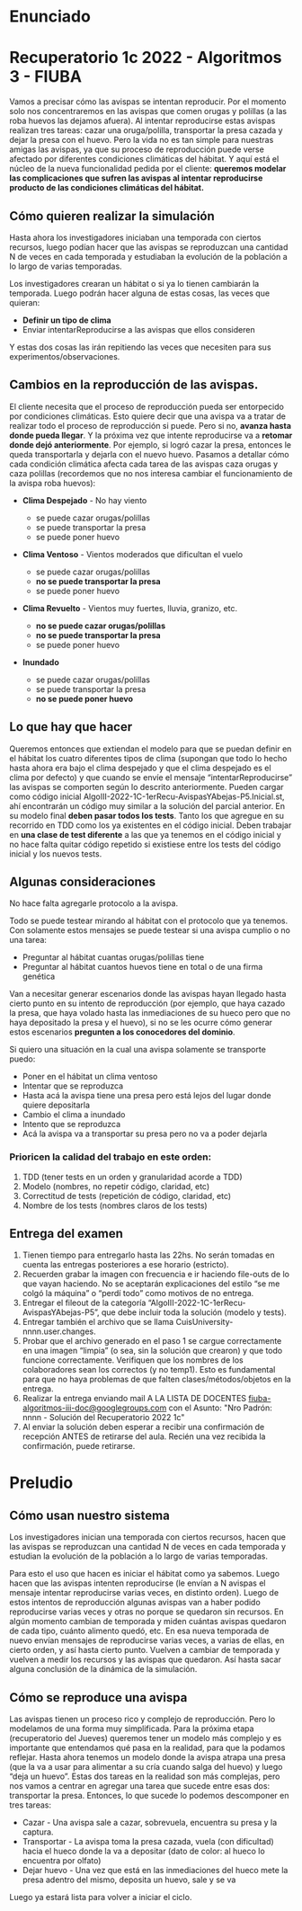 # Enunciado

# Recuperatorio 1c 2022 - Algoritmos 3 - FIUBA

 Vamos a precisar cómo las avispas se intentan reproducir. Por el momento solo nos concentraremos en las avispas que comen orugas y polillas (a las roba huevos las dejamos afuera). Al intentar reproducirse estas avispas realizan tres tareas: cazar una oruga/polilla, transportar la presa cazada y dejar la presa con el huevo. Pero la vida no es tan simple para nuestras amigas las avispas, ya que su proceso de reproducción puede verse afectado por diferentes condiciones climáticas del hábitat. Y aquí está el núcleo de la nueva funcionalidad pedida por el cliente: **queremos modelar las complicaciones que sufren las avispas al intentar reproducirse producto de las condiciones climáticas del hábitat.**

## Cómo quieren realizar la simulación

Hasta ahora los investigadores iniciaban una temporada con ciertos recursos, luego podían hacer que las avispas se reproduzcan una cantidad N de veces en cada temporada y estudiaban la evolución de la población a lo largo de varias temporadas.

Los investigadores crearan un hábitat o si ya lo tienen cambiarán la temporada. Luego podrán hacer alguna de estas cosas, las veces que quieran:
-   **Definir un tipo de clima**
-   Enviar intentarReproducirse a las avispas que ellos consideren
   
Y estas dos cosas las irán repitiendo las veces que necesiten para sus experimentos/observaciones.

## Cambios en la reproducción de las avispas.

El cliente necesita que el proceso de reproducción pueda ser entorpecido por condiciones climáticas. Esto quiere decir que una avispa va a tratar de realizar todo el proceso de reproducción si puede. Pero si no, **avanza hasta donde pueda llegar**. Y la próxima vez que intente reproducirse va a **retomar donde dejó anteriormente**. Por ejemplo, si logró cazar la presa, entonces le queda transportarla y dejarla con el nuevo huevo. 
Pasamos a detallar cómo cada condición climática afecta cada tarea de las avispas caza orugas y caza polillas (recordemos que no nos interesa cambiar el funcionamiento de la avispa roba huevos):
 
- **Clima Despejado** - No hay viento
  -  se puede cazar orugas/polillas
  -  se puede transportar la presa
  -  se puede poner huevo
    
- **Clima Ventoso** - Vientos moderados que dificultan el vuelo
  -   se puede cazar orugas/polillas
  -   **no se puede transportar la presa**
   -  se puede poner huevo
   
- **Clima Revuelto** - Vientos muy fuertes, lluvia, granizo, etc.
  -   **no se puede cazar orugas/polillas**
   -  **no se puede transportar la presa**
   -  se puede poner huevo
    
- **Inundado**
  -   se puede cazar orugas/polillas
  -   se puede transportar la presa
  -   **no se puede poner huevo**
    

## Lo que hay que hacer

Queremos entonces que extiendan el modelo para que se puedan definir en el hábitat los cuatro diferentes tipos de clima (supongan que todo lo hecho hasta ahora era bajo el clima despejado y que el clima despejado es el clima por defecto) y que cuando se envíe el mensaje “intentarReproducirse” las avispas se comporten según lo descrito anteriormente.
Pueden cargar como código inicial AlgoIII-2022-1C-1erRecu-AvispasYAbejas-P5.Inicial.st, ahí encontrarán un código muy similar a la solución del parcial anterior.
En su modelo final **deben pasar todos los tests**. Tanto los que agregue en su recorrido en TDD como los ya existentes en el código inicial. Deben trabajar en **una clase de test diferente** a las que ya tenemos en el código inicial y no hace falta quitar código repetido si existiese entre los tests del código inicial y los nuevos tests.

## Algunas consideraciones

No hace falta agregarle protocolo a la avispa.

Todo se puede testear mirando al hábitat con el protocolo que ya tenemos. Con solamente estos mensajes se puede testear si una avispa cumplio o no una tarea:

-   Preguntar al hábitat cuantas orugas/polillas tiene
-   Preguntar al hábitat cuantos huevos tiene en total o de una firma genética

Van a necesitar generar escenarios donde las avispas hayan llegado hasta cierto punto en su intento de reproducción (por ejemplo, que haya cazado la presa, que haya volado hasta las inmediaciones de su hueco pero que no haya depositado la presa y el huevo), si no se les ocurre cómo generar estos escenarios **pregunten a los conocedores del dominio**.
  
Si quiero una situación en la cual una avispa solamente se transporte puedo:
-   Poner en el hábitat un clima ventoso
-   Intentar que se reproduzca
-   Hasta acá la avispa tiene una presa pero está lejos del lugar donde quiere depositarla
-   Cambio el clima a inundado
-   Intento que se reproduzca
-   Acá la avispa va a transportar su presa pero no va a poder dejarla
  
### Prioricen la calidad del trabajo en este orden:

1.  TDD (tener tests en un orden y granularidad acorde a TDD)  
2.  Modelo (nombres, no repetir código, claridad, etc)
3.  Correctitud de tests (repetición de código, claridad, etc)
4.  Nombre de los tests (nombres claros de los tests)
    

## Entrega del examen

1. Tienen tiempo para entregarlo hasta las 22hs. No serán tomadas en cuenta las entregas posteriores a ese horario (estricto).
2. Recuerden grabar la imagen con frecuencia e ir haciendo file-outs de lo que vayan haciendo. No se aceptarán explicaciones del estilo “se me colgó la máquina” o “perdí todo” como motivos de no entrega.
3. Entregar el fileout de la categoría “AlgoIII-2022-1C-1erRecu-AvispasYAbejas-P5”, que debe incluir toda la solución (modelo y tests).
4. Entregar también el archivo que se llama CuisUniversity-nnnn.user.changes.
5. Probar que el archivo generado en el paso 1 se cargue correctamente en una imagen “limpia” (o sea, sin la solución que crearon) y que todo funcione correctamente. Verifiquen que los nombres de los colaboradores sean los correctos (y no temp1). Esto es fundamental para que no haya problemas de que falten clases/métodos/objetos en la entrega.
6. Realizar la entrega enviando mail A LA LISTA DE DOCENTES fiuba-algoritmos-iii-doc@googlegroups.com  con el Asunto: "Nro Padrón: nnnn - Solución del Recuperatorio 2022 1c"
7. Al enviar la solución deben esperar a recibir una confirmación de recepción ANTES de retirarse del aula. Recién una vez recibida la confirmación, puede retirarse.

# Preludio

## Cómo usan nuestro sistema

Los investigadores inician una temporada con ciertos recursos, hacen que las avispas se reproduzcan una cantidad N de veces en cada temporada y estudian la evolución de la población a lo largo de varias temporadas. 

Para esto el uso que hacen es iniciar el hábitat como ya sabemos.
Luego hacen que las avispas intenten reproducirse (le envían a N avispas el mensaje intentar reproducirse varias veces, en distinto orden).
Luego de estos intentos de reproducción algunas avispas van a haber podido reproducirse varias veces y otras no porque se quedaron sin recursos.
En algún momento cambian de temporada y miden cuántas avispas quedaron de cada tipo, cuánto alimento quedó, etc.
En esa nueva temporada de nuevo envían mensajes de reproducirse varias veces, a varias de ellas, en cierto orden, y así hasta cierto punto.
Vuelven a cambiar de temporada y vuelven a medir los recursos y las avispas que quedaron.
Así hasta sacar alguna conclusión de la dinámica de la simulación.

## Cómo se reproduce una avispa

Las avispas tienen un proceso rico y complejo de reproducción. Pero lo modelamos de una forma muy simplificada. Para la próxima etapa (recuperatorio del Jueves) queremos tener un modelo más complejo y es importante que entendamos qué pasa en la realidad, para que la podamos reflejar.
Hasta ahora tenemos un modelo donde la avispa atrapa una presa (que la va a usar para alimentar a su cría cuando salga del huevo) y luego “deja un huevo”.
Estas dos tareas en la realidad son más complejas, pero nos vamos a centrar en agregar una tarea que sucede entre esas dos: transportar la presa.
Entonces, lo que sucede lo podemos descomponer en tres tareas:
-   Cazar - Una avispa sale a cazar, sobrevuela, encuentra su presa y la captura.   
-   Transportar - La avispa toma la presa cazada, vuela (con dificultad) hacia el hueco donde la va a depositar (dato de color: al hueco lo encuentra por olfato)    
-   Dejar huevo - Una vez que está en las inmediaciones del hueco mete la presa adentro del mismo, deposita un huevo, sale y se va   

Luego ya estará lista para volver a iniciar el ciclo.


